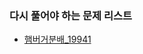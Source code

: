 ### 다시 풀어야 하는 문제 리스트

- [햄버거분배_19941](https://github.com/minjae8138/Algorithm/blob/main/BOJ/DynamicProgramming/%ED%96%84%EB%B2%84%EA%B1%B0%EB%B6%84%EB%B0%B0(19941).py)